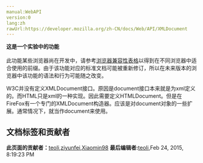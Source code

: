 ```yaml
---
manual:WebAPI
version:0
lang:zh
rawUrl:https://developer.mozilla.org/zh-CN/docs/Web/API/XMLDocument
---
```






**这是一个实验中的功能**<br></br>此功能某些浏览器尚在开发中，请参考[浏览器兼容性表格](%21788 "")以得到在不同浏览器中适合使用的前缀。由于该功能对应的标准文档可能被重新修订，所以在未来版本的浏览器中该功能的语法和行为可能随之改变。




W3C并没有定义XMLDocument接口。原因是document接口本来就是为xml定义的。而HTML只是xml的一种实现。因此需要定义HTMLDocument。但是在FireFox有一个专门的XMLDocument构造器。应该是对document对象的一些扩展。通常情况下，就当作document来使用。




## 文档标签和贡献者
**此页面的贡献者：**[teoli](%160 ""),[ziyunfei](%61 ""),[Xiaomin98](%12317 "")
**最后编辑者:**[teoli](%160 ""),<time>Feb 24, 2015, 8:19:23 PM</time>


